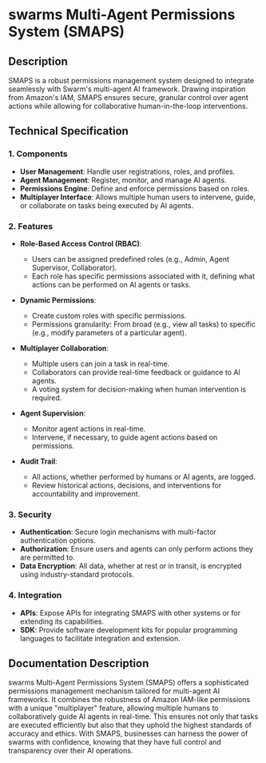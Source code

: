 # swarms Multi-Agent Permissions System (SMAPS)

## Description

SMAPS is a robust permissions management system designed to integrate seamlessly with Swarm's multi-agent AI framework. Drawing inspiration from Amazon's IAM, SMAPS ensures secure, granular control over agent actions while allowing for collaborative human-in-the-loop interventions.

## Technical Specification

### 1. Components

- **User Management**: Handle user registrations, roles, and profiles.
- **Agent Management**: Register, monitor, and manage AI agents.
- **Permissions Engine**: Define and enforce permissions based on roles.
- **Multiplayer Interface**: Allows multiple human users to intervene, guide, or collaborate on tasks being executed by AI agents.

### 2. Features

- **Role-Based Access Control (RBAC)**:

  - Users can be assigned predefined roles (e.g., Admin, Agent Supervisor, Collaborator).
  - Each role has specific permissions associated with it, defining what actions can be performed on AI agents or tasks.

- **Dynamic Permissions**:

  - Create custom roles with specific permissions.
  - Permissions granularity: From broad (e.g., view all tasks) to specific (e.g., modify parameters of a particular agent).

- **Multiplayer Collaboration**:

  - Multiple users can join a task in real-time.
  - Collaborators can provide real-time feedback or guidance to AI agents.
  - A voting system for decision-making when human intervention is required.

- **Agent Supervision**:

  - Monitor agent actions in real-time.
  - Intervene, if necessary, to guide agent actions based on permissions.

- **Audit Trail**:
  - All actions, whether performed by humans or AI agents, are logged.
  - Review historical actions, decisions, and interventions for accountability and improvement.

### 3. Security

- **Authentication**: Secure login mechanisms with multi-factor authentication options.
- **Authorization**: Ensure users and agents can only perform actions they are permitted to.
- **Data Encryption**: All data, whether at rest or in transit, is encrypted using industry-standard protocols.

### 4. Integration

- **APIs**: Expose APIs for integrating SMAPS with other systems or for extending its capabilities.
- **SDK**: Provide software development kits for popular programming languages to facilitate integration and extension.

## Documentation Description

swarms Multi-Agent Permissions System (SMAPS) offers a sophisticated permissions management mechanism tailored for multi-agent AI frameworks. It combines the robustness of Amazon IAM-like permissions with a unique "multiplayer" feature, allowing multiple humans to collaboratively guide AI agents in real-time. This ensures not only that tasks are executed efficiently but also that they uphold the highest standards of accuracy and ethics. With SMAPS, businesses can harness the power of swarms with confidence, knowing that they have full control and transparency over their AI operations.
